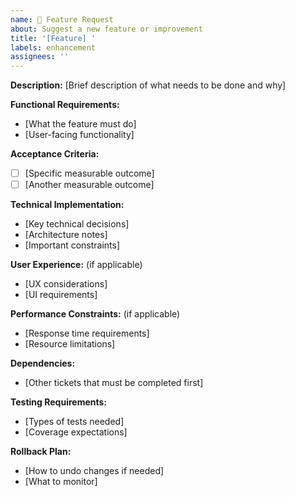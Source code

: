 ```yaml
---
name: 🚀 Feature Request
about: Suggest a new feature or improvement
title: '[Feature] '
labels: enhancement
assignees: ''
---
```


**Description:**
[Brief description of what needs to be done and why]

**Functional Requirements:**

- [What the feature must do]
- [User-facing functionality]

**Acceptance Criteria:**

- [ ] [Specific measurable outcome]
- [ ] [Another measurable outcome]

**Technical Implementation:**

- [Key technical decisions]
- [Architecture notes]
- [Important constraints]

**User Experience:** (if applicable)

- [UX considerations]
- [UI requirements]

**Performance Constraints:** (if applicable)

- [Response time requirements]
- [Resource limitations]

**Dependencies:**

- [Other tickets that must be completed first]

**Testing Requirements:**

- [Types of tests needed]
- [Coverage expectations]

**Rollback Plan:**

- [How to undo changes if needed]
- [What to monitor]
